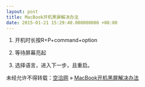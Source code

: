 ```yaml
---
layout: post
title: MacBook开机黑屏解决办法
date: 2015-01-21 15:29:40.000000000 +08:00
---
```


1. 开机时长按R+P+command+option

2. 等待屏幕亮起

3. 选择语言，进入下一步，且重启。

未经允许不得转载：[空洽网](http://kongqia.com) » [MacBook开机黑屏解决办法](http://kongqia.com/33582.html)


